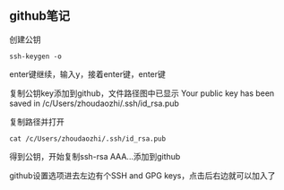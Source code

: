 ## github笔记

创建公钥

```git
ssh-keygen -o
```



enter键继续，输入y，接着enter键，enter键



复制公钥key添加到github，文件路径图中已显示 Your public key has been saved in /c/Users/zhoudaozhi/.ssh/id_rsa.pub



复制路径并打开

```git
cat /c/Users/zhoudaozhi/.ssh/id_rsa.pub
```



得到公钥，开始复制ssh-rsa AAA...添加到github



github设置选项进去左边有个SSH and GPG keys，点击后右边就可以加入了